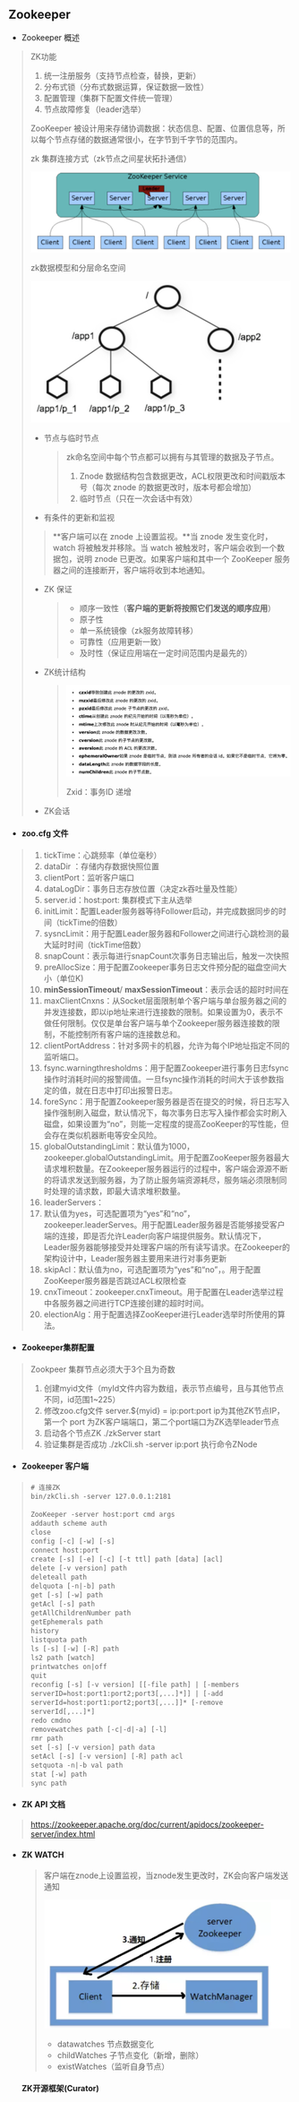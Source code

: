 ## Zookeeper

- Zookeeper 概述

> ZK功能
>
> 1. 统一注册服务（支持节点检查，替换，更新）
> 2. 分布式锁（分布式数据运算，保证数据一致性）
> 3. 配置管理（集群下配置文件统一管理）
> 4. 节点故障修复（leader选举）
>
> ZooKeeper 被设计用来存储协调数据：状态信息、配置、位置信息等，所以每个节点存储的数据通常很小，在字节到千字节的范围内。
>
> zk 集群连接方式（zk节点之间星状拓扑通信）
>
> ![image-20220123182256464](image-20220123182256464.png)
>
>  zk数据模型和分层命名空间
>
> <img src="image-20220123182508540.png" alt="image-20220123182508540" style="zoom:67%;" /> 
>
> - 节点与临时节点
>
>   > zk命名空间中每个节点都可以拥有与其管理的数据及子节点。
>   >
>   > 1. Znode 数据结构包含数据更改，ACL权限更改和时间戳版本号（每次 znode 的数据更改时，版本号都会增加）
>   > 2. 临时节点（只在一次会话中有效）
>
> - 有条件的更新和监视
>
> > **客户端可以在 znode 上设置监视。**当 znode 发生变化时，watch 将被触发并移除。当 watch 被触发时，客户端会收到一个数据包，说明 znode 已更改。如果客户端和其中一个 ZooKeeper 服务器之间的连接断开，客户端将收到本地通知。
>
> - ZK 保证
>
>   > - 顺序一致性（**客户端的更新将按照它们发送的顺序应用**）
>   > - 原子性
>   > - 单一系统镜像（zk服务故障转移）
>   > - 可靠性（应用更新一致）
>   > - 及时性（保证应用端在一定时间范围内是最先的）
>
> - ZK统计结构
>
>   > ![image-20220124002404936](image-20220124002404936.png) 
>   >
>   > Zxid：事务ID 递增 
>
> - ZK会话

 - #### **zoo.cfg 文件**
>1. tickTime：心跳频率（单位毫秒）
>2. dataDir ：存储内存数据快照位置
>3. clientPort：监听客户端口
>4. dataLogDir：事务日志存放位置（决定zk吞吐量及性能）
>5. server.id：host:port: 集群模式下主从选举
>6. initLimit：配置Leader服务器等待Follower启动，并完成数据同步的时间（tickTime的倍数）
>7. sysncLimit：用于配置Leader服务器和Follower之间进行心跳检测的最大延时时间（tickTime倍数）
>8. snapCount：表示每进行snapCount次事务日志输出后，触发一次快照
>9. preAllocSize：用于配置Zookeeper事务日志文件预分配的磁盘空间大小（单位K)
>10.  **minSessionTimeout**/ **maxSessionTimeout**：表示会话的超时时间在
>11. maxClientCnxns：从Socket层面限制单个客户端与单台服务器之间的并发连接数，即以ip地址来进行连接数的限制。如果设置为0，表示不做任何限制。仅仅是单台客户端与单个Zookeeper服务器连接数的限制，不能控制所有客户端的连接数总和。
>12. clientPortAddress：针对多网卡的机器，允许为每个IP地址指定不同的监听端口。
>13.  fsync.warningthresholdms：用于配置Zookeeper进行事务日志fsync操作时消耗时间的报警阈值。一旦fsync操作消耗的时间大于该参数指定的值，就在日志中打印出报警日志。
>14. foreSync：用于配置Zookeeper服务器是否在提交的时候，将日志写入操作强制刷入磁盘，默认情况下，每次事务日志写入操作都会实时刷入磁盘，如果设置为“no”，则能一定程度的提高ZooKeeper的写性能，但会存在类似机器断电等安全风险。
>15. globalOutstandingLimit：默认值为1000，zookeeper.globalOutstandingLimit。用于配置ZooKeeper服务器最大请求堆积数量。在Zookeeper服务器运行的过程中，客户端会源源不断的将请求发送到服务器，为了防止服务端资源耗尽，服务端必须限制同时处理的请求数，即最大请求堆积数量。
>16. leaderServers：
>17. 默认值为yes，可选配置项为“yes”和“no”，zookeeper.leaderServes。用于配置Leader服务器是否能够接受客户端的连接，即是否允许Leader向客户端提供服务。默认情况下，Leader服务器能够接受并处理客户端的所有读写请求。在Zookeeper的架构设计中，Leader服务器主要用来进行对事务更新
>18. skipAcl：默认值为no，可选配置项为“yes”和“no”，。用于配置ZooKeeper服务器是否跳过ACL权限检查
>19. cnxTimeout：zookeeper.cnxTimeout。用于配置在Leader选举过程中各服务器之间进行TCP连接创建的超时时间。
>20. electionAlg：用于配置选择ZooKeeper进行Leader选举时所使用的算法。

- #### **Zookeeper集群配置**

> Zookpeer 集群节点必须大于3个且为奇数
>
> 1. 创建myid文件（myId文件内容为数组，表示节点编号，且与其他节点不同，id范围1~225）
> 2. 修改zoo.cfg文件 server.${myid} = ip:port:port  ip为其他ZK节点IP，第一个 port 为ZK客户端端口，第二个port端口为ZK选举leader节点
> 3. 启动各个节点ZK   ./zkServer start
> 4. 验证集群是否成功  ./zkCli.sh -server ip:port  执行命令ZNode

- #### Zookeeper 客户端

> ~~~Shell
> # 连接ZK
> bin/zkCli.sh -server 127.0.0.1:2181
> 
> ZooKeeper -server host:port cmd args
> addauth scheme auth
> close
> config [-c] [-w] [-s]
> connect host:port
> create [-s] [-e] [-c] [-t ttl] path [data] [acl]
> delete [-v version] path
> deleteall path
> delquota [-n|-b] path
> get [-s] [-w] path
> getAcl [-s] path
> getAllChildrenNumber path
> getEphemerals path
> history
> listquota path
> ls [-s] [-w] [-R] path
> ls2 path [watch]
> printwatches on|off
> quit
> reconfig [-s] [-v version] [[-file path] | [-members serverID=host:port1:port2;port3[,...]*]] | [-add serverId=host:port1:port2;port3[,...]]* [-remove serverId[,...]*]
> redo cmdno
> removewatches path [-c|-d|-a] [-l]
> rmr path
> set [-s] [-v version] path data
> setAcl [-s] [-v version] [-R] path acl
> setquota -n|-b val path
> stat [-w] path
> sync path
> 
> ~~~

- #### ZK API 文档

> https://zookeeper.apache.org/doc/current/apidocs/zookeeper-server/index.html

- #### ZK WATCH

  > 客户端在znode上设置监视，当znode发生更改时，ZK会向客户端发送通知
  >
  > <img src="image-20220124001851977.png" alt="image-20220124001851977" style="zoom:50%;" /> 
  >
  > - datawatches 节点数据变化
  > - childWatches 子节点变化（新增，删除）
  > - existWatches（监听自身节点）

  #### **ZK开源框架(Curator)**

  > 

  





